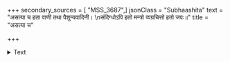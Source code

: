 +++
secondary_sources = [ "MSS_3687",]
jsonClass = "Subhaashita"
text = "असत्या च हता वाणी तथा पैशुन्यवादिनी।  \nसंदिग्धोऽपि हतो मन्त्रो व्यग्रचित्तो हतो जपः॥"
title = "असत्या च"

+++

<details><summary>Text</summary>

असत्या च हता वाणी तथा पैशुन्यवादिनी।  
संदिग्धोऽपि हतो मन्त्रो व्यग्रचित्तो हतो जपः॥
</details>
